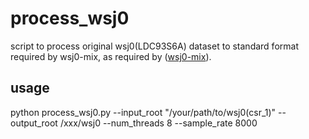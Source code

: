 # process_wsj0
script to process original wsj0(LDC93S6A) dataset to standard format required by wsj0-mix, as required by ([wsj0-mix](https://github.com/mpariente/pywsj0-mix)).

## usage
python process_wsj0.py --input_root "/your/path/to/wsj0(csr_1)" --output_root /xxx/wsj0 --num_threads 8 --sample_rate 8000
  
